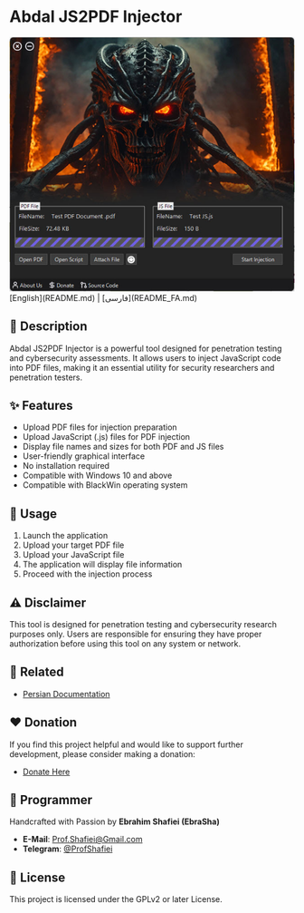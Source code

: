 # Abdal JS2PDF Injector

<div align="center">
  <img src="demo.jpg" alt="Abdal JS2PDF Injector Demo" width="600">
</div>
[English](README.md) | [فارسی](README_FA.md)

## 📝 Description
Abdal JS2PDF Injector is a powerful tool designed for penetration testing and cybersecurity assessments. It allows users to inject JavaScript code into PDF files, making it an essential utility for security researchers and penetration testers.

## ✨ Features
- Upload PDF files for injection preparation
- Upload JavaScript (.js) files for PDF injection
- Display file names and sizes for both PDF and JS files
- User-friendly graphical interface
- No installation required
- Compatible with Windows 10 and above
- Compatible with BlackWin operating system

## 🚀 Usage
1. Launch the application
2. Upload your target PDF file
3. Upload your JavaScript file
4. The application will display file information
5. Proceed with the injection process

## ⚠️ Disclaimer
This tool is designed for penetration testing and cybersecurity research purposes only. Users are responsible for ensuring they have proper authorization before using this tool on any system or network.

## 🔗 Related
- [Persian Documentation](README.fa.md)

## ❤️ Donation
If you find this project helpful and would like to support further development, please consider making a donation:
- [Donate Here](https://ebrasha.com/abdal-donation)

## 🤵 Programmer
Handcrafted with Passion by **Ebrahim Shafiei (EbraSha)**
- **E-Mail**: Prof.Shafiei@Gmail.com
- **Telegram**: [@ProfShafiei](https://t.me/ProfShafiei)

## 📜 License
This project is licensed under the GPLv2 or later License.
